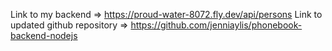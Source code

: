 Link to my backend => https://proud-water-8072.fly.dev/api/persons
Link to updated github repository => https://github.com/jenniaylis/phonebook-backend-nodejs